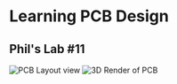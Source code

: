 # Learning PCB Design 
## Phil's Lab #11
![PCB Layout view](misc/layout.png)
![3D Render of PCB](misc/render.png)
